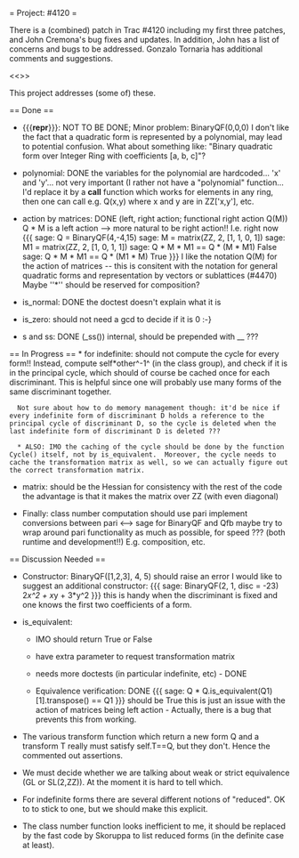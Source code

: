= Project: #4120 =

There is a (combined) patch in Trac #4120 including my first three patches, and John Cremona's bug fixes and updates.  In addition, John has a list of concerns and bugs to be addressed.  Gonzalo Tornaria has additional comments and suggestions.

<<<Table Of Contents>>>

This project addresses (some of) these.

== Done ==

  * {{{__repr__}}}: NOT TO BE DONE; Minor problem: BinaryQF(0,0,0)
      I don't like the fact that a quadratic form is represented by a polynomial, may lead to potential confusion.  What about something like: "Binary quadratic form over Integer Ring with coefficients [a, b, c]"?

  * polynomial: DONE
      the variables for the polynomial are hardcoded... 'x' and 'y'... not very important (I rather not have a "polynomial" function... I'd replace it by a __call__ function which works for elements in any ring, then one can call e.g. Q(x,y) where x and y are in ZZ['x,y'], etc.

  * action by matrices: DONE (left, right action; functional right action Q(M))
      Q * M is a left action --> more natural to be right action!!  I.e. right now
{{{
          sage: Q = BinaryQF(4,-4,15)
          sage: M = matrix(ZZ, 2, [1, 1, 0, 1])
          sage: M1 = matrix(ZZ, 2, [1, 0, 1, 1])
          sage: Q * M * M1 == Q * (M * M1)
          False
          sage: Q * M * M1 == Q * (M1 * M)
          True
}}}
      I like the notation Q(M) for the action of matrices -- this is consitent with the notation for general quadratic forms and representation by vectors or sublattices (#4470) Maybe ''*'' should be reserved for composition?

  * is_normal: DONE
      the doctest doesn't explain what it is

  * is_zero: should not need a gcd to decide if it is 0  :-}

  * s and ss: DONE (_ss())
      internal, should be prepended with __ ???

== In Progress ==
      * for indefinite: should not compute the cycle for every form!!  Instead, compute self*other^-1^ (in the class group), and check if it is in the principal cycle, which should of course be cached once for each discriminant. This is helpful since one will probably use many forms of the same discriminant together.

      Not sure about how to do memory management though: it'd be nice if every indefinite form of discriminant D holds a reference to the principal cycle of discriminant D, so the cycle is deleted when the last indefinite form of discriminant D is deleted ???

      * ALSO: IMO the caching of the cycle should be done by the function Cycle() itself, not by is_equivalent.  Moreover, the cycle needs to cache the transformation matrix as well, so we can actually figure out the correct transformation matrix.

  * matrix:
      should be the Hessian for consistency with the rest of the code the advantage is that it makes the matrix over ZZ (with even diagonal)

  * Finally:
      class number computation should use pari implement conversions between pari <--> sage for BinaryQF and Qfb maybe try to wrap around pari functionality as much as possible, for speed ??? (both runtime and development!!)  E.g. composition, etc.

== Discussion Needed ==
  * Constructor:
      BinaryQF([1,2,3], 4, 5) should raise an error I would like to suggest an additional constructor:
{{{
              sage: BinaryQF(2, 1, disc = -23)
              2*x^2 + x*y + 3*y^2
}}}
      this is handy when the discriminant is fixed and one knows the first two coefficients of a form.

  * is_equivalent:

      * IMO should return True or False

      * have extra parameter to request transformation matrix

      * needs more doctests (in particular indefinite, etc) - DONE

      * Equivalence verification: DONE
{{{
        sage: Q * Q.is_equivalent(Q1)[1].transpose() == Q1
}}}
	should be True this is just an issue with the action of matrices being left action - Actually, there is a bug that prevents this from working.

  * The various transform function which return a new form Q and a transform T really must satisfy self.T==Q, but they don't. Hence the commented out assertions.

  * We must decide whether we are talking about weak or strict equivalence (GL or SL(2,ZZ)). At the moment it is hard to tell which.

  * For indefinite forms there are several different notions of "reduced". OK to to stick to one, but we should make this explicit.

  * The class number function looks inefficient to me, it should be replaced by the fast code by Skoruppa to list reduced forms (in the definite case at least).
